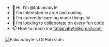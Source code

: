 - 👋 Hi, I’m @fabianabyte
- 👀 I’m interested in arch and coding
- 🌱 I’m currently learning much things lol
- 💞️ I’m looking to collaborate on every fun code
- 📫 How to reach me fabianabyte@gmail.com

<!---
fabianabyte/fabianabyte is a ✨ special ✨ repository because its `README.md` (this file) appears on your GitHub profile.
You can click the Preview link to take a look at your changes.
--->


![Fabianabyte's GitHub stats](https://github-readme-stats.vercel.app/api?username=fabianabyte&show_icons=true&theme=radical)
